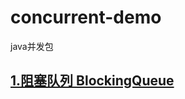 # concurrent-demo
java并发包

## [1.阻塞队列 BlockingQueue](https://github.com/yangzhenlong/concurrent-demo/blob/master/1.BlockingQueue.md)
